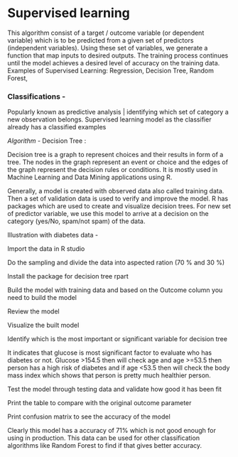 # Supervised learning

This algorithm consist of a target / outcome variable (or dependent variable) which is to be predicted from a given set of predictors (independent variables). Using these set of variables, we generate a function that map inputs to desired outputs. The training process continues until the model achieves a desired level of accuracy on the training data. Examples of Supervised Learning: Regression, Decision Tree, Random Forest,

### Classifications - 
Popularly known as predictive analysis | identifying which set of category a new observation belongs. Supervised learning model as the classifier already has a classified examples 

*Algorithm* - Decision Tree :

Decision tree is a graph to represent choices and their results in form of a tree. The nodes in the graph represent an event or choice and the edges of the graph represent the decision rules or conditions. It is mostly used in Machine Learning and Data Mining applications using R.

Generally, a model is created with observed data also called training data. Then a set of validation data is used to verify and improve the model. R has packages which are used to create and visualize decision trees. For new set of predictor variable, we use this model to arrive at a decision on the category (yes/No, spam/not spam) of the data.

Illustration with diabetes data -   

Import the data in R studio 
 

Do the sampling and divide the data into aspected ration (70 % and 30 %)
 

Install the package for decision tree rpart
 

Build the model with training data and based on the Outcome column you need to build the model 
 

Review the model 

 

Visualize the built model 

 
 
Identify which is the most important or significant variable for decision tree 
 

It indicates that glucose is most significant factor to evaluate who  has diabetes or not. 
Glucose >154.5 then will check age and age >=53.5 then person has a high risk of diabetes and if age <53.5 then will check the body mass index which shows that person is pretty much healthier person. 

Test the model through  testing  data and validate how good it has been fit 

 

Print the table to compare with the original outcome parameter 
 
Print confusion matrix  to  see the accuracy of the model 
 

Clearly  this model has a accuracy of 71% which is not good enough for using in production.
This data can be used for other classification algorithms like Random Forest to find if that gives better accuracy.


